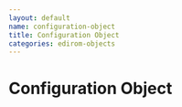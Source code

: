 ```yaml
---
layout: default
name: configuration-object
title: Configuration Object
categories: edirom-objects
---
```


# Configuration Object
